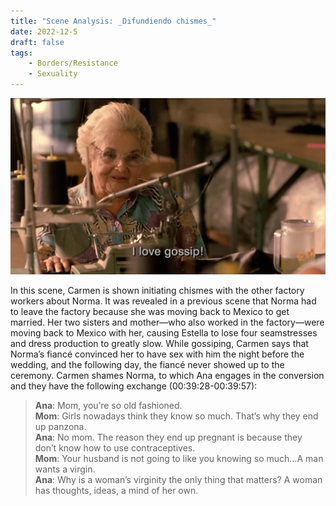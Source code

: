 ```yaml
---
title: "Scene Analysis: _Difundiendo chismes_"
date: 2022-12-5
draft: false
tags:
    - Borders/Resistance
    - Sexuality
---
```

![Example image](/imgs/scene2_2.png)

In this scene, Carmen is shown initiating chismes with the other factory workers about Norma. It was revealed in a previous scene that Norma had to leave the factory because she was moving back to Mexico to get married. Her two sisters and mother—who also worked in the factory—were moving back to Mexico with her, causing Estella to lose four seamstresses and dress production to greatly slow.  While gossiping, Carmen says that Norma’s fiancé convinced her to have sex with him the night before the wedding, and the following day, the fiancé never showed up to the ceremony. Carmen shames Norma, to which Ana engages in the conversion and they have the following exchange (00:39:28-00:39:57):

> **Ana**: Mom, you’re so old fashioned.\
> **Mom**: Girls nowadays think they know so much. That’s why they end up panzona.\
> **Ana**: No mom. The reason they end up pregnant is because they don’t know how to use contraceptives.\
> **Mom**: Your husband is not going to like you knowing so much…A man wants a virgin.\
> **Ana**: Why is a woman’s virginity the only thing that matters? A woman has thoughts, ideas, a mind of her own.